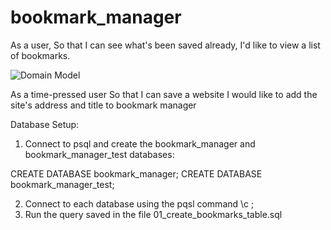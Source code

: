 # bookmark_manager

As a user,
So that I can see what's been saved already,
I'd like to view a list of bookmarks.

![Domain Model](domain_model_1.png)

As a time-pressed user
So that I can save a website
I would like to add the site's address and title to bookmark manager

Database Setup:
1. Connect to psql and create the bookmark_manager and bookmark_manager_test databases:

CREATE DATABASE bookmark_manager;
CREATE DATABASE bookmark_manager_test;

2. Connect to each database using the pqsl command \c <database name>;
3. Run the query saved in the file 01_create_bookmarks_table.sql
